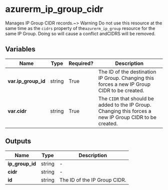 # azurerm_ip_group_cidr

Manages IP Group CIDR records.~> Warning Do not use this resource at the same time as the `cidrs` property of the`azurerm_ip_group` resource for the same IP Group. Doing so will cause a conflict andCIDRS will be removed.

## Variables

| Name | Type | Required? |  Description |
| ---- | ---- | --------- |  ----------- |
| **var.ip_group_id** | string | True | The ID of the destination IP Group. Changing this forces a new IP Group CIDR to be created. | 
| **var.cidr** | string | True | The `CIDR` that should be added to the IP Group. Changing this forces a new IP Group CIDR to be created. | 



## Outputs

| Name | Type | Description |
| ---- | ---- | --------- | 
| **ip_group_id** | string  | - | 
| **cidr** | string  | - | 
| **id** | string  | The ID of the IP Group CIDR. | 
